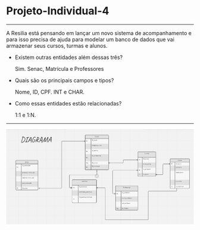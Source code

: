 # Projeto-Individual-4
____________
A Resilia está pensando em lançar um novo sistema de
acompanhamento e para isso precisa de ajuda para modelar um
banco de dados que vai armazenar seus cursos, turmas e alunos.

- Existem outras entidades além dessas três?
  
  Sim. Senac, Matrícula e Professores

- Quais são os principais campos e tipos?
  
  Nome, ID, CPF. INT e CHAR.

- Como essas entidades estão relacionadas?
  
  1:1 e 1:N.
***
![Diagrama](https://github.com/AndisVader/Projeto-Individual---4/blob/main/projeto%204.PNG?raw=true)
